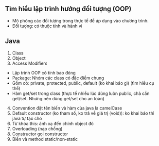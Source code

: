 ## Tìm hiểu lập trình hướng đối tượng (OOP)
- Mô phỏng các đối tượng trong thực tế để áp dụng vào chương trình.
- Đối tượng: có thuộc tính và hành vi

## Java
1. Class
2. Object
3. Access Modifiers
  - Lập trình OOP có tính bao đóng 
  - Package: Nhóm các class có đặc điểm chung 
  - Gồm có: private, protected, public, default (ko khai báo gì) (tìm hiểu cụ thể)
  - Hàm get/set trong class (thực tế nhiều lúc dùng luôn public, chả cần get/set. Nhưng nên dùng get/set cho an toàn)
4. Convention đặt tên biến và hàm của java là camelCase
5. Default constructor (ko tham số, ko trả về giá trị (void)): ko khai báo thì java tự tạo cho
6. Từ khóa this: ánh xạ đến chính object đó
7. Overloading (nạp chồng)
8. Constructor gọi constructor
9. Biến và method static/non-static
